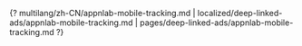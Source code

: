 {? multilang/zh-CN/appnlab-mobile-tracking.md | localized/deep-linked-ads/appnlab-mobile-tracking.md | pages/deep-linked-ads/appnlab-mobile-tracking.md ?}

